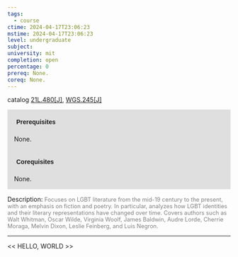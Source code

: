 ```yaml
---
tags:
  - course
ctime: 2024-04-17T23:06:23
mstime: 2024-04-17T23:06:23
level: undergraduate
subject: 
university: mit
completion: open
percentage: 0
prereq: None.
coreq: None.
---
```


catalog [21L.480[J]](http://student.mit.edu/catalog/m21La.html#21L.480), [WGS.245[J]](http://student.mit.edu/catalog/mWGSa.html#WGS.245)

<span style="display: block; padding: 15px; background-color: rgb(100, 100, 100, 0.2);"><font id="m_prereq2446_0" style="display: block; font-family: Arial, sans-serif; font-weight: bold; padding: 5px">Prerequisites</font><br><span id="prereq2446_0">None.</span></span>
<span style="display: block; padding: 15px; background-color: rgb(100, 100, 100, 0.2);"><font id="m_coreq2446_0" style="display: block; font-family: Arial, sans-serif; font-weight: bold; padding: 5px">Corequisites</font><br><span id="coreq2446_0">None.</span></span>

<font style="">Description:</font>
<font style="color: grey; font-size: 0.8rem;">Focuses on LGBT literature from the mid-19 century to the present, with an emphasis on fiction and poetry. In particular, analyzes how LGBT identities and their literary representations have changed over time. Covers authors such as Walt Whitman, Oscar Wilde, Virginia Woolf, James Baldwin, Audre Lorde, Cherrie Moraga, Melvin Dixon, Leslie Feinberg, and Luis Negron.</font>



---

<< HELLO, WORLD >>
